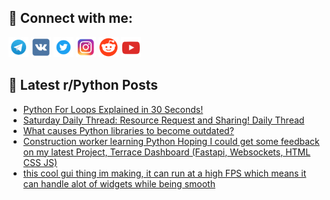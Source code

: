 ## 🔎 Connect with me:
[<img src="https://github.com/bullbesh/bullbesh/blob/main/images/Telegram.png" width="32" height="32" />](https://t.me/bullbesh)
[<img src="https://github.com/bullbesh/bullbesh/blob/main/images/VK.png" width="32" height="32" />](https://vk.com/bullbesh)
[<img src="https://github.com/bullbesh/bullbesh/blob/main/images/Twitter.png" width="32" height="32" />](https://twitter.com/bullbesh1)
[<img src="https://github.com/bullbesh/bullbesh/blob/main/images/Instagram.png" width="32" height="32" />](https://www.instagram.com/bullbesh)
[<img src="https://github.com/bullbesh/bullbesh/blob/main/images/Reddit.png" width="32" height="32" />](https://www.reddit.com/user/bullbesh)
[<img src="https://github.com/bullbesh/bullbesh/blob/main/images/YouTube.png" width="32" height="32" />](https://www.youtube.com/channel/UCtfjRs6uzgq5mfm8S06WTcg)

## 📕 Latest r/Python Posts
<!-- BLOG-POST-LIST:START -->
- [Python For Loops Explained in 30 Seconds!](https://www.reddit.com/r/Python/comments/znu3el/python_for_loops_explained_in_30_seconds/)
- [Saturday Daily Thread: Resource Request and Sharing! Daily Thread](https://www.reddit.com/r/Python/comments/znt08m/saturday_daily_thread_resource_request_and/)
- [What causes Python libraries to become outdated?](https://www.reddit.com/r/Python/comments/znoekm/what_causes_python_libraries_to_become_outdated/)
- [Construction worker learning Python Hoping I could get some feedback on my latest Project, Terrace Dashboard &lpar;Fastapi, Websockets, HTML CSS JS&rpar;](https://www.reddit.com/r/Python/comments/znkqtj/construction_worker_learning_python_hoping_i/)
- [this cool gui thing im making, it can run at a high FPS which means it can handle alot of widgets while being smooth](https://www.reddit.com/r/Python/comments/znjy28/this_cool_gui_thing_im_making_it_can_run_at_a/)
<!-- BLOG-POST-LIST:END -->
